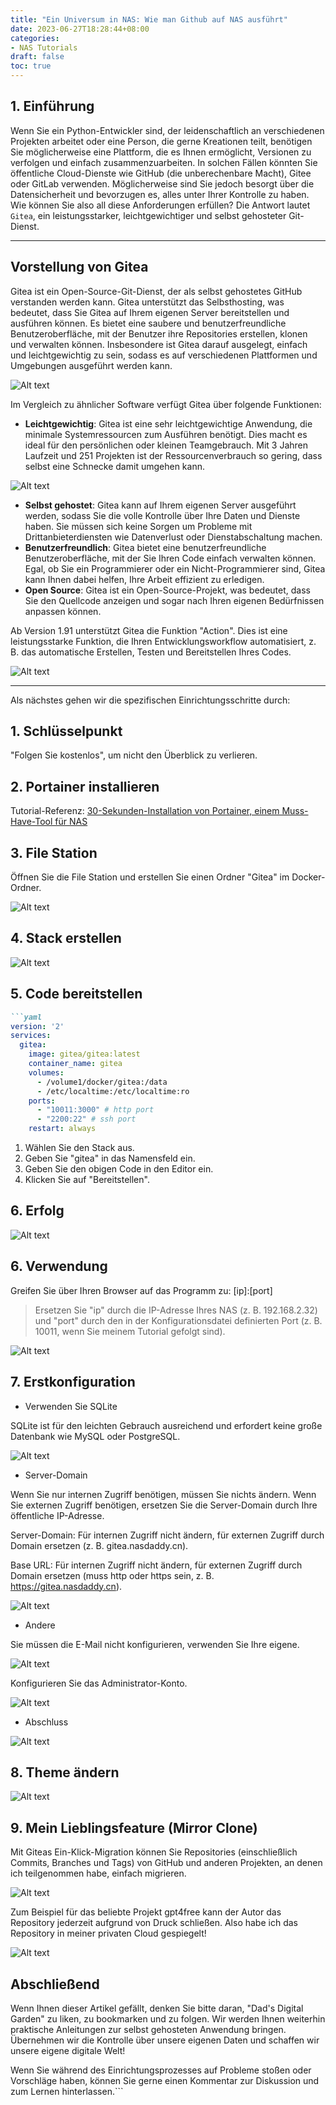 ```yaml
---
title: "Ein Universum in NAS: Wie man Github auf NAS ausführt"
date: 2023-06-27T18:28:44+08:00
categories:
- NAS Tutorials
draft: false
toc: true
---
```


## 1. Einführung

Wenn Sie ein Python-Entwickler sind, der leidenschaftlich an verschiedenen Projekten arbeitet oder eine Person, die gerne Kreationen teilt, benötigen Sie möglicherweise eine Plattform, die es Ihnen ermöglicht, Versionen zu verfolgen und einfach zusammenzuarbeiten. In solchen Fällen könnten Sie öffentliche Cloud-Dienste wie GitHub (die unberechenbare Macht), Gitee oder GitLab verwenden. Möglicherweise sind Sie jedoch besorgt über die Datensicherheit und bevorzugen es, alles unter Ihrer Kontrolle zu haben. Wie können Sie also all diese Anforderungen erfüllen? Die Antwort lautet `Gitea`, ein leistungsstarker, leichtgewichtiger und selbst gehosteter Git-Dienst.

---

## Vorstellung von Gitea

Gitea ist ein Open-Source-Git-Dienst, der als selbst gehostetes GitHub verstanden werden kann. Gitea unterstützt das Selbsthosting, was bedeutet, dass Sie Gitea auf Ihrem eigenen Server bereitstellen und ausführen können. Es bietet eine saubere und benutzerfreundliche Benutzeroberfläche, mit der Benutzer ihre Repositories erstellen, klonen und verwalten können. Insbesondere ist Gitea darauf ausgelegt, einfach und leichtgewichtig zu sein, sodass es auf verschiedenen Plattformen und Umgebungen ausgeführt werden kann.

![Alt text](https://img-nasdaddy.liuxingoo.cn/202306100932342.png "Bild")

Im Vergleich zu ähnlicher Software verfügt Gitea über folgende Funktionen:

- **Leichtgewichtig**: Gitea ist eine sehr leichtgewichtige Anwendung, die minimale Systemressourcen zum Ausführen benötigt. Dies macht es ideal für den persönlichen oder kleinen Teamgebrauch. Mit 3 Jahren Laufzeit und 251 Projekten ist der Ressourcenverbrauch so gering, dass selbst eine Schnecke damit umgehen kann.

![Alt text](https://img-nasdaddy.liuxingoo.cn/202306100935404.png "Bild")

- **Selbst gehostet**: Gitea kann auf Ihrem eigenen Server ausgeführt werden, sodass Sie die volle Kontrolle über Ihre Daten und Dienste haben. Sie müssen sich keine Sorgen um Probleme mit Drittanbieterdiensten wie Datenverlust oder Dienstabschaltung machen.
- **Benutzerfreundlich**: Gitea bietet eine benutzerfreundliche Benutzeroberfläche, mit der Sie Ihren Code einfach verwalten können. Egal, ob Sie ein Programmierer oder ein Nicht-Programmierer sind, Gitea kann Ihnen dabei helfen, Ihre Arbeit effizient zu erledigen.
- **Open Source**: Gitea ist ein Open-Source-Projekt, was bedeutet, dass Sie den Quellcode anzeigen und sogar nach Ihren eigenen Bedürfnissen anpassen können.

Ab Version 1.91 unterstützt Gitea die Funktion "Action". Dies ist eine leistungsstarke Funktion, die Ihren Entwicklungsworkflow automatisiert, z. B. das automatische Erstellen, Testen und Bereitstellen Ihres Codes.

![Alt text](https://img-nasdaddy.liuxingoo.cn/202306100939541.png "Bild")

---

Als nächstes gehen wir die spezifischen Einrichtungsschritte durch:

## 1. Schlüsselpunkt

"Folgen Sie kostenlos", um nicht den Überblick zu verlieren.

## 2. Portainer installieren

Tutorial-Referenz: [30-Sekunden-Installation von Portainer, einem Muss-Have-Tool für NAS](/how-to-install-portainer-in-nas/)

## 3. File Station

Öffnen Sie die File Station und erstellen Sie einen Ordner "Gitea" im Docker-Ordner.

![Alt text](https://img-nasdaddy.liuxingoo.cn/202306100941410.png "Bild")

## 4. Stack erstellen

![Alt text](https://img-nasdaddy.liuxingoo.cn/img/202306061552130.png "Bild")

## 5. Code bereitstellen

```markdown
```yaml
version: '2'
services:
  gitea:
    image: gitea/gitea:latest
    container_name: gitea
    volumes:
      - /volume1/docker/gitea:/data
      - /etc/localtime:/etc/localtime:ro
    ports:
      - "10011:3000" # http port
      - "2200:22" # ssh port
    restart: always
```

1. Wählen Sie den Stack aus.
2. Geben Sie "gitea" in das Namensfeld ein.
3. Geben Sie den obigen Code in den Editor ein.
4. Klicken Sie auf "Bereitstellen".

## 6. Erfolg

![Alt text](https://img-nasdaddy.liuxingoo.cn/img/202306061556495.png "Bild")

## 6. Verwendung

Greifen Sie über Ihren Browser auf das Programm zu: [ip]:[port]

> Ersetzen Sie "ip" durch die IP-Adresse Ihres NAS (z. B. 192.168.2.32) und "port" durch den in der Konfigurationsdatei definierten Port (z. B. 10011, wenn Sie meinem Tutorial gefolgt sind).

![Alt text](https://img-nasdaddy.liuxingoo.cn/202306100948705.png "Bild")

## 7. Erstkonfiguration

- Verwenden Sie SQLite

SQLite ist für den leichten Gebrauch ausreichend und erfordert keine große Datenbank wie MySQL oder PostgreSQL.

![Alt text](https://img-nasdaddy.liuxingoo.cn/202306100949012.png "Bild")

- Server-Domain

Wenn Sie nur internen Zugriff benötigen, müssen Sie nichts ändern. Wenn Sie externen Zugriff benötigen, ersetzen Sie die Server-Domain durch Ihre öffentliche IP-Adresse.

Server-Domain: Für internen Zugriff nicht ändern, für externen Zugriff durch Domain ersetzen (z. B. gitea.nasdaddy.cn).

Base URL: Für internen Zugriff nicht ändern, für externen Zugriff durch Domain ersetzen (muss http oder https sein, z. B. https://gitea.nasdaddy.cn).

![Alt text](https://img-nasdaddy.liuxingoo.cn/202306100954477.png "Bild")

- Andere

Sie müssen die E-Mail nicht konfigurieren, verwenden Sie Ihre eigene.

![Alt text](https://img-nasdaddy.liuxingoo.cn/202306100957267.png "Bild")

Konfigurieren Sie das Administrator-Konto.

![Alt text](https://img-nasdaddy.liuxingoo.cn/202306100959307.png "Bild")

- Abschluss

![Alt text](https://img-nasdaddy.liuxingoo.cn/202306100959159.png "Bild")

## 8. Theme ändern

![Alt text](https://img-nasdaddy.liuxingoo.cn/202306101002925.png "Bild")

## 9. Mein Lieblingsfeature (Mirror Clone)

Mit Giteas Ein-Klick-Migration können Sie Repositories (einschließlich Commits, Branches und Tags) von GitHub und anderen Projekten, an denen ich teilgenommen habe, einfach migrieren.

![Alt text](https://img-nasdaddy.liuxingoo.cn/202306101004251.png "Bild")

Zum Beispiel für das beliebte Projekt gpt4free kann der Autor das Repository jederzeit aufgrund von Druck schließen. Also habe ich das Repository in meiner privaten Cloud gespiegelt!

![Alt text](https://img-nasdaddy.liuxingoo.cn/202306101006053.png "Bild")

## Abschließend

Wenn Ihnen dieser Artikel gefällt, denken Sie bitte daran, "Dad's Digital Garden" zu liken, zu bookmarken und zu folgen. Wir werden Ihnen weiterhin praktische Anleitungen zur selbst gehosteten Anwendung bringen. Übernehmen wir die Kontrolle über unsere eigenen Daten und schaffen wir unsere eigene digitale Welt!

Wenn Sie während des Einrichtungsprozesses auf Probleme stoßen oder Vorschläge haben, können Sie gerne einen Kommentar zur Diskussion und zum Lernen hinterlassen.```